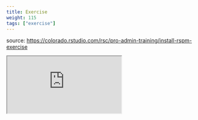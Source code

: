 ```yaml
---
title: Exercise
weight: 115
tags: ["exercise"]
---
```


source: https://colorado.rstudio.com/rsc/pro-admin-training/install-rspm-exercise

<div class="resp-container-learnr" class="cssload-loader">
  <div class="cssload-loader">
    <div class="cssload-inner cssload-one"></div>
    <div class="cssload-inner cssload-two"></div>
    <div class="cssload-inner cssload-three"></div>
  </div>
  <iframe 
    src="https://colorado.rstudio.com/rsc/pro-admin-training/install-rspm-exercise" 
    class="resp-iframe-learnr" 
    gesture="media"  allowfullscreen>
  </iframe>
</div>



